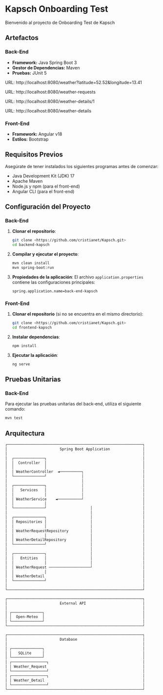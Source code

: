 # Kapsch Onboarding Test

Bienvenido al proyecto de Onboarding Test de Kapsch

## Artefactos

### Back-End
- **Framework:** Java Spring Boot 3
- **Gestor de Dependencias:** Maven
- **Pruebas:** JUnit 5

URL: http://localhost:8080/weather?latitude=52.52&longitude=13.41

URL: http://localhost:8080/weather-requests

URL: http://localhost:8080/weather-details/1

URL: http://localhost:8080/weather-details

### Front-End
- **Framework:** Angular v18
- **Estilos:** Bootstrap

## Requisitos Previos

Asegúrate de tener instalados los siguientes programas antes de comenzar:

- Java Development Kit (JDK) 17
- Apache Maven
- Node.js y npm (para el front-end)
- Angular CLI (para el front-end)

## Configuración del Proyecto

### Back-End

1. **Clonar el repositorio**:
    ```sh
    git clone <https://github.com/cristianet/Kapsch.git>
    cd backend-kapsch
    ```

2. **Compilar y ejecutar el proyecto**:
    ```sh
    mvn clean install
    mvn spring-boot:run
    ```

3. **Propiedades de la aplicación**:
    El archivo `application.properties` contiene las configuraciones principales:
    ```properties
    spring.application.name=back-end-kapsch
    ```

### Front-End

1. **Clonar el repositorio** (si no se encuentra en el mismo directorio):
    ```sh
    git clone <https://github.com/cristianet/Kapsch.git>
    cd frontend-kapsch
    ```

2. **Instalar dependencias**:
    ```sh
    npm install
    ```

3. **Ejecutar la aplicación**:
    ```sh
    ng serve
    ```

## Pruebas Unitarias

### Back-End

Para ejecutar las pruebas unitarias del back-end, utiliza el siguiente comando:

```sh
mvn test
```

## Arquitectura

```sh
┌──────────────────────────────────────────────────────────────┐
│                        Spring Boot Application               │
│                                                              │
│  ┌──────────────┐                                            │
│  │  Controller  │                                            │
│  │              │                                            │
│  │ WeatherController  ◄──────────┐                           │
│  └──────────────┘                │                           │
│                                  │                           │
│  ┌──────────────┐                │                           │
│  │   Services   │                │                           │
│  │              │                │                           │
│  │ WeatherService    ◄───────────┘                           │
│  │              │                                            │
│  └──────────────┘                    │                       │
│                                      │                       │
│  ┌──────────────┐                    │                       │
│  │ Repositories │                    │                       │
│  │              │                    │                       │
│  │ WeatherRequestRepository          │                       │
│  │              │                    │                       │
│  │ WeatherDetailRepository           │                       │
│  └──────────────┘                    │                       │
│                                      │                       │
│  ┌──────────────┐                    │                       │
│  │   Entities   │                    │                       │
│  │              │                    │                       │
│  │ WeatherRequest ───────────────────┘                       │
│  │              │                                            │
│  │ WeatherDetail                                             │
│  └──────────────┘                                            │
│                                                              │
└──────────────────────────────────────────────────────────────┘

┌──────────────────────────────────────────────────────────────┐
│                        External API                          │
│                                                              │
│ ┌──────────────┐                                             │
│ │  Open-Meteo  │                                             │
│ └──────────────┘                                             │
└──────────────────────────────────────────────────────────────┘

┌──────────────────────────────────────────────────────────────┐
│                        Database                              │
│                                                              │
│ ┌──────────────┐                                             │
│ │   SQLite     │                                             │
│ └──────────────┘                                             │
│ ┌────────────────┐                                           │
│ │ Weather_Request                                            │
│ └────────────────┘                                           │
│ ┌────────────────┐                                           │
│ │ Weather_Detail                                             │
│ └────────────────┘                                           │
└──────────────────────────────────────────────────────────────┘
```
